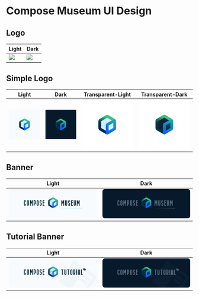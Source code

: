 # Compose Museum UI Design


## Logo
Light | Dark
--- | --- |
![](art/logo.png) | ![](art/logo-dark.png)

## Simple Logo
Light | Dark | Transparent-Light | Transparent-Dark
--- | --- | --- | --- |
![](art/simple-logo.png) | ![](art/simple-logo-dark.png) | ![](art/simple-logo-transparent.png) | ![](art/simple-logo-transparent-dark.png) 

## Banner
Light | Dark
--- | --- |
![](art/banner.png) | ![](art/banner-dark.png) 

## Tutorial Banner
Light | Dark
--- | --- |
![](art/tutorial-banner.png) | ![](art/tutorial-banner-dark.png) 
